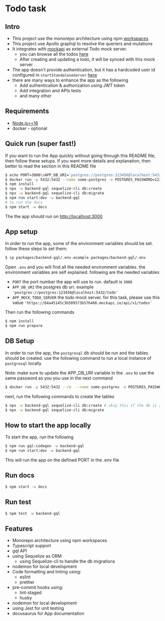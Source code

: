 # Todo task

## Intro

- This project use the monorepo architecture using npm [workspaces](https://docs.npmjs.com/cli/v9/using-npm/workspaces?v=true#adding-dependencies-to-a-workspace)
- This project use Apollo graphql to resolve the queriers and mutations
- It integrates with [mockapi](https://64a45145c3b509573b576466.mockapi.io/) as external Todo mock server.
  - you can browse all the todos [here](https://64a45145c3b509573b576466.mockapi.io/api/v1/todos)
  - After creating and updating a todo, it will be synced with this mock server
- The app doesn't provide authentication, but it has a hardcoded user id configured in `startStandaloneServer` [here](./src/index.ts)
- there are many ways to enhance the app as the following
  - Add authentication & authorization using JWT token
  - Add integration and APIs tests
  - and many other

## Requirements

- [Node.js>=16](https://nodejs.org/en/download/)
- docker - optional

## Quick run (super fast!)

If you want to run the App quickly without going through this README file, then follow these setups.
If you want more details and explanation, then better to read the section in this README file

```bash
$ echo PORT=3000\nAPP_DB_URI='postgres://postgres:123456@localhost:5432/todo'\nAPP_MOCK_TODO_SERVER=https://64a45145c3b509573b576466.mockapi.io/api/v1/todos > packages/backend-gql/.env
$ docker run -p 5432:5432 --name some-postgres -e POSTGRES_PASSWORD=123456 -d postgres
$ npm install
$ npx -w backend-gql sequelize-cli db:create
$ npx -w backend-gql sequelize-cli db:migrate
$ npm run start:dev -w backend-gql
# to run the docs
$ npm start -w docs
```

The the app should run on [http://localhost:3000](http://localhost:3000)

## App setup

In order to run the app, some of the environment variables should be set. follow these steps to set them:

```bash
$ cp packages/backend-gql/.env.example packages/backend-gql/.env
```

Open `.env` and you will find all the needed environment variables. the environment variables are self explained. following are the needed variables

- `PORT` the port number the app will use to run. default is `3000`
- `APP_DB_URI` the postgres db uri. example `'postgres://postgres:123456@localhost:5432/todo'`
- `APP_MOCK_TODO_SERVER` the todo mock server. for this task, please use this value `'https://64a45145c3b509573b576466.mockapi.io/api/v1/todos'`

Then run the following commands

```bash
$ npm install
$ npm run prepare
```

## DB Setup

In order to run the app, the `postgresql` db should be run and the tables should be created. use the following command to run a local instance of `postgresql` locally

Note: make sure to update the APP_DB_URI variable in the `.env` to use the same password as you you use in the next command

```bash
$ docker run -p 5432:5432 --rm  --name some-postgres -e POSTGRES_PASSWORD=123456 postgres
```

next, run the following commands to create the tables

```bash
$ npx -w backend-gql sequelize-cli db:create # skip this if the db is already created
$ npx -w backend-gql sequelize-cli db:migrate
```

## How to start the app locally

To start the app, run the following

```bash
$ npm run gql:codegen -w backend-gql
$ npm run start:dev -w backend-gql
```

This will run the app on the defined PORT in the .env file

## Run docs

```bash
$ npm start -w docs
```

## Run test

```bash
$ npm test -w backend-gql
```

## Features

- Monorepo architecture using npm workspaces
- Typescript support
- gql API
- using Sequelize as ORM
  - using Sequelize-cli to handle the db migrations
- nodemon for local development
- Code formatting and linting using:
  - eslint
  - prettier
- pre-commit hooks using:
  - lint-staged
  - husky
- nodemon for local development
- using Jest for unit testing
- docusaurus for App documentation
